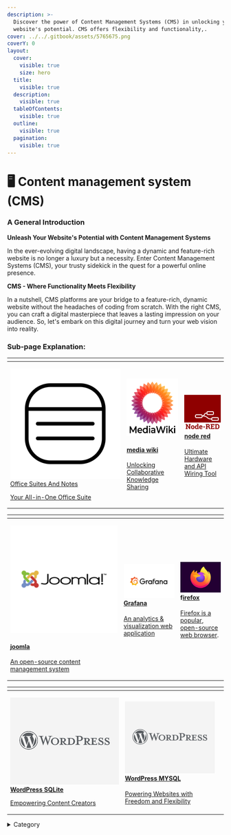 ```yaml
---
description: >-
  Discover the power of Content Management Systems (CMS) in unlocking your
  website's potential. CMS offers flexibility and functionality,.
cover: ../../.gitbook/assets/5765675.png
coverY: 0
layout:
  cover:
    visible: true
    size: hero
  title:
    visible: true
  description:
    visible: true
  tableOfContents:
    visible: true
  outline:
    visible: true
  pagination:
    visible: true
---
```


# 🖥 Content management system (CMS)

### **A General Introduction**

**Unleash Your Website's Potential with Content Management Systems**

In the ever-evolving digital landscape, having a dynamic and feature-rich website is no longer a luxury but a necessity. Enter Content Management Systems (CMS), your trusty sidekick in the quest for a powerful online presence.&#x20;

**CMS - Where Functionality Meets Flexibility**

In a nutshell, CMS platforms are your bridge to a feature-rich, dynamic website without the headaches of coding from scratch. With the right CMS, you can craft a digital masterpiece that leaves a lasting impression on your audience. So, let's embark on this digital journey and turn your web vision into reality.

### Sub-page Explanation:



<table><thead><tr><th width="257"></th><th></th><th></th></tr></thead><tbody><tr><td><p><img src="../../.gitbook/assets/image (48).png" alt=""><a href="https://docs.scaleinfinite.fr/demo-deployment/content-management-system-cms/office-suites-and-notes">Office Suites And Notes</a></p> <p><a href="https://docs.scaleinfinite.fr/demo-deployment/content-management-system-cms/office-suites-and-notes">Your All-in-One Office Suite</a></p></td><td><p><img src="../../.gitbook/assets/image (49).png" alt="" data-size="original"></p><h4> <a href="https://docs.scaleinfinite.fr/demo-deployment/content-management-system-cms/media-wiki-deployment">media wiki</a></h4> <p><a href="https://docs.scaleinfinite.fr/demo-deployment/content-management-system-cms/media-wiki-deployment">Unlocking Collaborative Knowledge Sharing</a></p></td><td><h4><img src="../../.gitbook/assets/image (51).png" alt=""> <a href="https://docs.scaleinfinite.fr/demo-deployment/content-management-system-cms/node-red-deployment">node red</a></h4> <p><a href="https://docs.scaleinfinite.fr/demo-deployment/content-management-system-cms/node-red-deployment"> Ultimate Hardware and API Wiring Tool</a></p></td></tr></tbody></table>

<table><thead><tr><th width="250"></th><th></th><th></th></tr></thead><tbody><tr><td><p><img src="../../.gitbook/assets/image (54).png" alt="" data-size="original"></p><h4><a href="https://docs.scaleinfinite.fr/demo-deployment/content-management-system-cms/joomla">joomla</a></h4> <p><a href="https://docs.scaleinfinite.fr/demo-deployment/content-management-system-cms/joomla">An open-source content management system </a></p></td><td><h4><img src="../../.gitbook/assets/image (55).png" alt=""> <a href="https://docs.scaleinfinite.fr/demo-deployment/content-management-system-cms/grafana-deployment">Grafana</a></h4> <p><a href="https://docs.scaleinfinite.fr/demo-deployment/content-management-system-cms/grafana-deployment">An analytics &#x26; visualization web application </a></p></td><td><h4><img src="../../.gitbook/assets/image (56).png" alt="">f<a href="https://docs.scaleinfinite.fr/demo-deployment/content-management-system-cms/firefox-deployment">irefox</a></h4> <p><a href="https://docs.scaleinfinite.fr/demo-deployment/content-management-system-cms/firefox-deployment">Firefox is a popular, open-source web browser</a>.</p></td></tr></tbody></table>

<table><thead><tr><th width="253"></th><th></th><th></th></tr></thead><tbody><tr><td><p> </p><p><img src="../../.gitbook/assets/image (12).png" alt=""><a href="https://docs.scaleinfinite.fr/demo-deployment/content-management-system-cms/wordpress-sqlite"><strong>WordPress SQLite</strong></a></p> <p><a href="https://docs.scaleinfinite.fr/demo-deployment/content-management-system-cms/wordpress-mysql">Empowering Content Creators</a></p></td><td><h4><img src="../../.gitbook/assets/image (10).png" alt=""><a href="https://docs.scaleinfinite.fr/demo-deployment/content-management-system-cms/wordpress-mysql">WordPress MYSQL</a></h4> <p><a href="https://docs.scaleinfinite.fr/demo-deployment/content-management-system-cms/wordpress-mysql">Powering Websites with Freedom and Flexibility</a></p></td><td></td></tr></tbody></table>

<details>

<summary>Category</summary>

Kubernetes, cloud computing, DevOps, cloud services, hosting platform, container orchestration, cloud infrastructure, cloud deployment, cloud management, cloud technology, cloud solutions&#x20;

</details>

